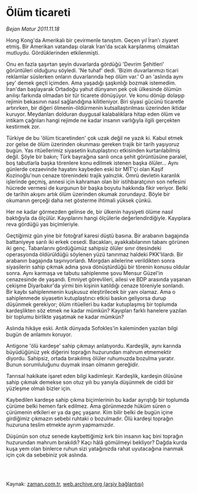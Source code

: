 # Ölüm ticareti

*Bejan Matur 2011.11.18*

<td class="columnist-detail">
<p>Hong Kong'da Amerikalı bir çevirmenle tanıştım. Geçen yıl İran'ı ziyaret etmiş. Bir Amerikan vatandaşı olarak İran'da sıcak karşılanmış olmaktan mutluydu. Gördüklerinden etkilenmişti.</p>
<p>
<div id="haberMetinDiv">
<p>Onu en fazla şaşırtan şeyin duvarlarda gördüğü 'Devrim Şehitleri' görüntüleri olduğunu söyledi. 'Ne tuhaf' dedi. 'Bizim duvarlarımızı ticari reklamlar süslerken onların duvarlarında hep ölüm var.' O an 'aslında aynı şey' demek geçti içimden. Ama yaşadığı şaşkınlığı bozmak istemedim. İran'dan başlayarak Ortadoğu yahut dünyanın pek çok ülkesinde ölümün anılışı farkında olmadan bir tür ticarete dönüşüyor. Ve konu dönüp dolaşıp rejimin bekasının nasıl sağlandığına kilitleniyor. Biri siyasi gücünü ticaretle artırırken, bir diğeri ölmenin-öldürmenin kutsallaştırılması üzerinden iktidar kuruyor. Meydanları dolduran duygusal kalabalıklara hitap eden ölüm ve intikam çağrıları hangi rejimde ne kadar insanın varlığıyla ilgili gerçekten kestirmek zor.
<p>Türkiye de bu 'ölüm ticaretinden' çok uzak değil ne yazık ki. Kabul etmek zor gelse de ölüm üzerinden okunması gereken trajik bir tarih yaşıyoruz bugün. Yas ritüellerimiz siyasetin kutuplaştırıcı etkisinden kurtarılabilmiş değil. Şöyle bir bakın; Türk bayrağına sarılı onca şehit görüntüsüne paralel, boş tabutlarla başka törenlere konu edilmek istenen başka ölüler... Aynı günlerde cezaevinde hayatını kaybeden eski bir MİT'çi olan Kaşif Kozinoğlu'nun cenaze törenindeki trajik yalnızlık. Ömrü devletin karanlık işlerinde geçmiş, annesi için kahraman olan bir istihbaratçının son nefesini hücrede vermesi de kurgunun bir başka boyutu hakkında fikir veriyor. Belki de tarihin akışını artık ölüm üzerinden okumak zorundayız. Böyle bir okumanın gerçeği daha net gösterme ihtimali yüksek çünkü.
<p>Her ne kadar görmezden gelinse de, bir ülkenin haysiyeti ölüme nasıl baktığıyla da ölçülür. Kayıplarını hangi ölçülerle değerlendirdiğiyle. Kayıplara reva gördüğü yas biçimleriyle.
<p>Geçtiğimiz gün yine bir fotoğraf karesi düştü basına. Bir arabanın bagajında battaniyeye sarılı iki erkek cesedi. Bacakları, ayakkabılarının tabanı görünen iki genç. Tabanlarını gördüğümüz sahipsiz ölüler sınır ötesindeki operasyonda öldürüldüğü söylenen yüzü tanınmaz haldeki PKK'lılardı. Bir arabanın bagajında taşınıyorlardı. Morgdan ailelerine verildikten sonra siyasilerin sahip çıkmak adına şova dönüştürdüğü bir törenin konusu oldular sonra. Aynı karmaşa ve tabutu sahiplenme şovu Mensur Güzel'in cenazesinde de yaşandı. Emniyet görevlileri, ailesi ve BDP arasında yaşanan çekişme Diyarbakır'da yirmi bin kişinin katıldığı cenaze töreniyle sonlandı. Bir kaybı sahiplenmenin kuşkusuz eleştirilecek bir yanı olamaz. Ama o sahiplenmede siyasetin kutuplaştırıcı etkisi baskın geliyorsa durup düşünmek gerekiyor; ölüm ritüelleri bu kadar kutuplaşmış bir toplumda kardeşlikten söz etmek ne kadar mümkün? Kayıpları farklı hanelere yazılan bir toplumu birlikte yaşatmak ne kadar mümkün?
<p>Aslında hikâye eski. Antik dünyada Sofokles'in kaleminden yazılan bilgi bugün de anlamını koruyor.
<p>Antigone 'ölü kardeşe' sahip çıkmayı anlatıyordu. Kardeşlik, aynı karında büyüdüğünüz yek diğerini toprağın huzurundan mahrum etmemektir diyordu. Sahipsiz, ortada bırakılmış ölüler ruhumuzda bozulma yaratır. Bunun sorumluluğunu duymak insan olmanın gereğidir.
<p>Tanrısal hakikate işaret eden bilgi kadimleşir. Kardeşlik, kardeşin ölüsüne sahip çıkmak demekse son otuz yılı bu yanıyla düşünmek de ciddi bir yüzleşme olmalı bizler için.
<p>Kaybedilen kardeşe sahip çıkma biçimlerinin bu kadar ayrıştığı bir toplumda çürüme belki hemen fark edilmez. Ama görünmezde hüküm süren o çürümenin etkileri er ya da geç yaşanır. Kim bilir belki de bugün içine girdiğimiz çıkmazın sebebi ruhtaki o bozulmadır. Ölü kardeşi toprağın huzuruna teslim etmekte ayrım yapmamızdır.
<p>Düşünün son otuz senede kaybettiğimiz kırk bin insanın kaç bini toprağın huzurundan mahrum bırakıldı? Kaçı hâlâ gömülmeyi bekliyor? Dağda kurda kuşa yem olan binlerce ruhun sizi yatağınızda rahat uyutacağına inanmak için çok da sebebiniz yok aslında.</p></p></p></p></p></p></p></p></p></div>
</p>


<p><br>
		 </br></p></td>

Kaynak: [zaman.com.tr](http://zaman.com.tr/yazar.do?yazino=1203460), [web.archive.org (arşiv bağlantısı)](http://web.archive.org/web/20120122093029/http://www.zaman.com.tr:80/yazar.do?yazino=1203460)
